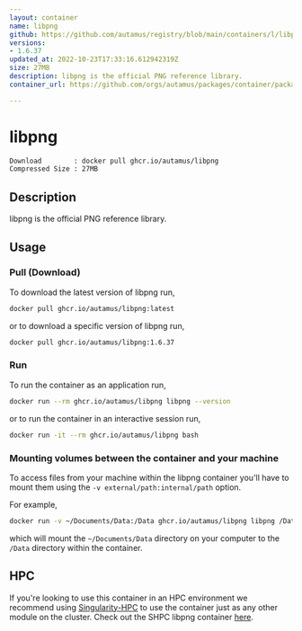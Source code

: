 ```yaml
---
layout: container
name: libpng
github: https://github.com/autamus/registry/blob/main/containers/l/libpng/spack.yaml
versions:
- 1.6.37
updated_at: 2022-10-23T17:33:16.612942319Z
size: 27MB
description: libpng is the official PNG reference library.
container_url: https://github.com/orgs/autamus/packages/container/package/libpng

---
```

# libpng
```bash 
Download        : docker pull ghcr.io/autamus/libpng
Compressed Size : 27MB
```

## Description
libpng is the official PNG reference library.

## Usage
### Pull (Download)
To download the latest version of libpng run,

```bash
docker pull ghcr.io/autamus/libpng:latest
```

or to download a specific version of libpng run,

```bash
docker pull ghcr.io/autamus/libpng:1.6.37
```
### Run
To run the container as an application run,
```bash
docker run --rm ghcr.io/autamus/libpng libpng --version
```

or to run the container in an interactive session run,
```bash
docker run -it --rm ghcr.io/autamus/libpng bash
```

### Mounting volumes between the container and your machine
To access files from your machine within the libpng container you'll have to mount them using the `-v external/path:internal/path` option.

For example,
```bash
docker run -v ~/Documents/Data:/Data ghcr.io/autamus/libpng libpng /Data/myData.csv
```
which will mount the `~/Documents/Data` directory on your computer to the `/Data` directory within the container.

## HPC
If you're looking to use this container in an HPC environment we recommend using [Singularity-HPC](https://singularity-hpc.readthedocs.io) to use the container just as any other module on the cluster. Check out the SHPC libpng container [here](https://singularityhub.github.io/singularity-hpc/r/ghcr.io-autamus-libpng/).